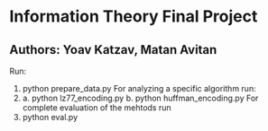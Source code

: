 # Information Theory Final Project
## Authors: Yoav Katzav, Matan Avitan

Run:

1. python prepare_data.py
For analyzing a specific algorithm run:
2. a. python lz77_encoding.py
   b. python huffman_encoding.py
For complete evaluation of the mehtods run
3. python eval.py


